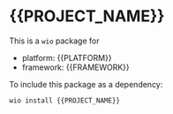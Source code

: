 # {{PROJECT_NAME}}

This is a `wio` package for
- platform: {{PLATFORM}}
- framework: {{FRAMEWORK}}

To include this package as a dependency:

```bash
wio install {{PROJECT_NAME}}
```
